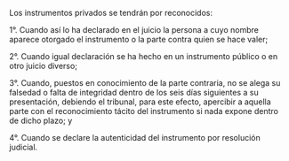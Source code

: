 Los instrumentos privados se tendrán por reconocidos:

1°. Cuando así lo ha declarado en el juicio la persona a cuyo nombre aparece otorgado el instrumento o la parte contra quien se hace valer;

2°. Cuando igual declaración se ha hecho en un instrumento público o en otro juicio diverso;

3°. Cuando, puestos en conocimiento de la parte contraria, no se alega su falsedad o falta de integridad dentro de los seis días siguientes a su presentación, debiendo el tribunal, para este efecto, apercibir a aquella parte con el reconocimiento tácito del instrumento si nada expone dentro de dicho plazo; y

4°. Cuando se declare la autenticidad del instrumento por resolución judicial.